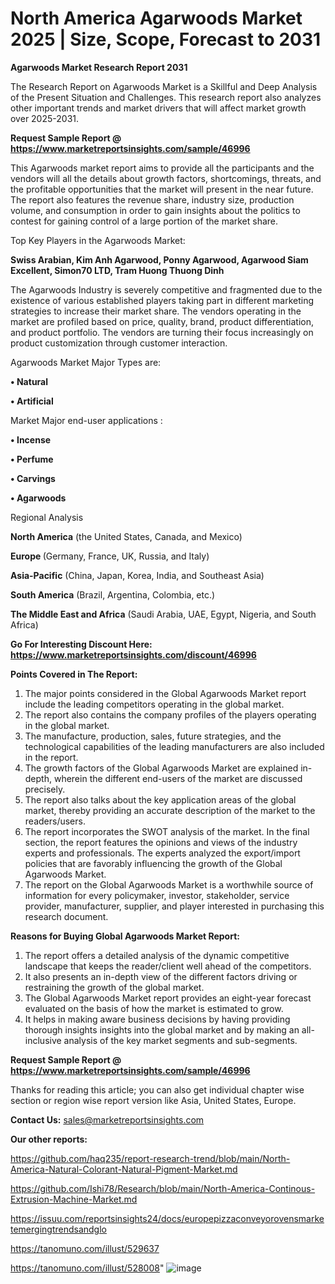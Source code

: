 # North America Agarwoods Market 2025 | Size, Scope, Forecast to 2031

<strong>Agarwoods Market Research Report 2031</strong>

The Research Report on Agarwoods Market is a Skillful and Deep Analysis of the Present Situation and Challenges. This research report also analyzes other important trends and market drivers that will affect market growth over 2025-2031.

<strong>Request Sample Report @ <a href=https://www.marketreportsinsights.com/sample/46996>https://www.marketreportsinsights.com/sample/46996</a></strong>

This Agarwoods market report aims to provide all the participants and the vendors will all the details about growth factors, shortcomings, threats, and the profitable opportunities that the market will present in the near future. The report also features the revenue share, industry size, production volume, and consumption in order to gain insights about the politics to contest for gaining control of a large portion of the market share.

Top Key Players in the Agarwoods Market:

<strong>Swiss Arabian, Kim Anh Agarwood, Ponny Agarwood, Agarwood Siam Excellent, Simon70 LTD, Tram Huong Thuong Dinh</strong>

The Agarwoods Industry is severely competitive and fragmented due to the existence of various established players taking part in different marketing strategies to increase their market share. The vendors operating in the market are profiled based on price, quality, brand, product differentiation, and product portfolio. The vendors are turning their focus increasingly on product customization through customer interaction.

Agarwoods Market Major Types are:

<strong>•  Natural

•  Artificial</strong>

Market Major end-user applications :

<strong>•  Incense

•  Perfume

•  Carvings

•  Agarwoods</strong>

Regional Analysis

</u><strong><b>North America</b></strong> (the United States, Canada, and Mexico)

<strong><b>Europe </b></strong>(Germany, France, UK, Russia, and Italy)

<strong><b>Asia-Pacific</b></strong> (China, Japan, Korea, India, and Southeast Asia)

<strong><b>South America</b></strong> (Brazil, Argentina, Colombia, etc.)

<strong><b>The Middle East and Africa</b></strong> (Saudi Arabia, UAE, Egypt, Nigeria, and South Africa)

<strong>Go For Interesting Discount Here: <a href=https://www.marketreportsinsights.com/discount/46996>https://www.marketreportsinsights.com/discount/46996</a></strong>

<strong>Points Covered in The Report:</strong>
<ol>
  <li>The major points considered in the Global Agarwoods Market report include the leading competitors operating in the global market.</li>
  <li>The report also contains the company profiles of the players operating in the global market.</li>
  <li>The manufacture, production, sales, future strategies, and the technological capabilities of the leading manufacturers are also included in the report.</li>
  <li>The growth factors of the Global Agarwoods Market are explained in-depth, wherein the different end-users of the market are discussed precisely.</li>
  <li>The report also talks about the key application areas of the global market, thereby providing an accurate description of the market to the readers/users.</li>
  <li>The report incorporates the SWOT analysis of the market. In the final section, the report features the opinions and views of the industry experts and professionals. The experts analyzed the export/import policies that are favorably influencing the growth of the Global Agarwoods Market.</li>
  <li>The report on the Global Agarwoods Market is a worthwhile source of information for every policymaker, investor, stakeholder, service provider, manufacturer, supplier, and player interested in purchasing this research document.</li>
</ol>
<strong>Reasons for Buying Global Agarwoods Market Report:</strong>

<ol>
  <li>The report offers a detailed analysis of the dynamic competitive landscape that keeps the reader/client well ahead of the competitors.</li>
  <li>It also presents an in-depth view of the different factors driving or restraining the growth of the global market.</li>
  <li>The Global Agarwoods Market report provides an eight-year forecast evaluated on the basis of how the market is estimated to grow.</li>
  <li>It helps in making aware business decisions by having providing thorough insights insights into the global market and by making an all-inclusive analysis of the key market segments and sub-segments.</li>
</ol>
<strong>Request Sample Report @ <a href=https://www.marketreportsinsights.com/sample/46996>https://www.marketreportsinsights.com/sample/46996</a></strong>


Thanks for reading this article; you can also get individual chapter wise section or region wise report version like Asia, United States, Europe.

<strong>Contact Us:</strong>
sales@marketreportsinsights.com

<strong>Our other reports:</strong>

<a href=https://github.com/haq235/report-research-trend/blob/main/North-America-Natural-Colorant-Natural-Pigment-Market.md>https://github.com/haq235/report-research-trend/blob/main/North-America-Natural-Colorant-Natural-Pigment-Market.md</a>

<a href=https://github.com/Ishi78/Research/blob/main/North-America-Continous-Extrusion-Machine-Market.md>https://github.com/Ishi78/Research/blob/main/North-America-Continous-Extrusion-Machine-Market.md</a>

<a href=https://issuu.com/reportsinsights24/docs/europepizzaconveyorovensmarketemergingtrendsandglo>https://issuu.com/reportsinsights24/docs/europepizzaconveyorovensmarketemergingtrendsandglo</a>

<a href=https://tanomuno.com/illust/529637>https://tanomuno.com/illust/529637</a>

<a href=https://tanomuno.com/illust/528008>https://tanomuno.com/illust/528008</a>"
![image](https://github.com/user-attachments/assets/8b45be6d-8927-4a99-a23e-718beca2b29b)
